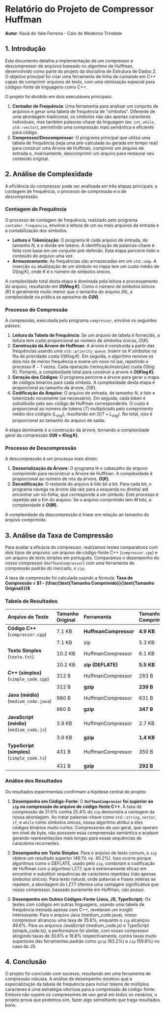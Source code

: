 # Relatório do Projeto de Compressor Huffman

**Autor**: Kauã do Vale Ferreira - Caio de Medeiros Trindade
## 1. Introdução

Este documento detalha a implementação de um compressor e descompressor de arquivos baseado no algoritmo de Huffman, desenvolvido como parte do projeto da disciplina de Estrutura de Dados 2. O objetivo principal foi criar uma ferramenta de linha de comando em C++ capaz de comprimir arquivos de texto, com uma otimização especial para códigos-fonte de linguagens como C++.

O projeto foi dividido em dois executáveis principais:
1.  **Contador de Frequência**: Uma ferramenta para analisar um conjunto de arquivos e gerar uma tabela de frequência de "símbolos". Diferente de uma abordagem tradicional, os símbolos não são apenas caracteres individuais, mas também palavras-chave da linguagem (ex: `int`, `while`, `std::vector`), permitindo uma compressão mais semântica e eficiente para código.
2.  **Compressor/Descompressor**: O programa principal que utiliza uma tabela de frequência (seja uma pré-calculada ou gerada em tempo real) para construir uma Árvore de Huffman, comprimir um arquivo de entrada e, inversamente, descomprimir um arquivo para restaurar seu conteúdo original.

## 2. Análise de Complexidade

A eficiência do compressor pode ser analisada em três etapas principais: a contagem de frequência, o processo de compressão e o de descompressão.

### Contagem de Frequência

O processo de contagem de frequência, realizado pelo programa `contador_frequencia`, envolve a leitura de um ou mais arquivos de entrada e a contabilização dos símbolos.

* **Leitura e Tokenização**: O programa lê cada arquivo de entrada, de tamanho $N$, e o divide em tokens. A identificação de palavras-chave é feita com base em um conjunto pré-definido. Esta etapa percorre todo o conteúdo do arquivo uma vez.
* **Armazenamento**: As frequências são armazenadas em um `std::map`. A inserção ou atualização de um símbolo no mapa tem um custo médio de $O(\log K)$, onde $K$ é o número de símbolos únicos.

A complexidade total desta etapa é dominada pela leitura e processamento do arquivo, resultando em **$O(N \log K)$**. Como o número de símbolos únicos ($K$) é geralmente muito menor que o tamanho do arquivo ($N$), a complexidade na prática se aproxima de **$O(N)$**.

### Processo de Compressão

A compressão, executada pelo programa `compressor`, envolve os seguintes passos:

1.  **Leitura da Tabela de Frequência**: Se um arquivo de tabela é fornecido, a leitura tem custo proporcional ao número de símbolos únicos, $O(K)$.
2.  **Construção da Árvore de Huffman**: A árvore é construída a partir das frequências usando uma `std::priority_queue`. Inserir os $K$ símbolos na fila de prioridade custa $O(K \log K)$. Em seguida, o algoritmo remove os dois nós de menor frequência e insere um novo nó pai, repetindo o processo $K-1$ vezes. Cada operação (remoção/inserção) custa $O(\log K)$. Portanto, a complexidade total para construir a árvore é **$O(K \log K)$**.
3.  **Geração dos Códigos**: O programa percorre a árvore para gerar o mapa de códigos binários para cada símbolo. A complexidade desta etapa é proporcional ao tamanho da árvore, $O(K)$.
4.  **Codificação do Arquivo**: O arquivo de entrada, de tamanho $N$, é lido e tokenizado novamente (se necessário). Em seguida, cada token é substituído pelo seu código de Huffman correspondente. O custo é proporcional ao número de tokens ($T$) multiplicado pelo comprimento médio dos códigos ($L_{avg}$), resultando em $O(T \times L_{avg})$. No total, isso é proporcional ao tamanho do arquivo de saída.

A etapa dominante é a construção da árvore, tornando a complexidade geral da compressão **$O(N + K \log K)$**.

### Processo de Descompressão

A descompressão é um processo mais direto:

1.  **Desserialização da Árvore**: O programa lê o cabeçalho do arquivo comprimido para reconstruir a Árvore de Huffman. A complexidade é proporcional ao número de nós da árvore, **$O(K)$**.
2.  **Decodificação**: O restante do arquivo é lido bit a bit. Para cada bit, o programa navega na árvore (da raiz para a esquerda ou direita) até encontrar um nó-folha, que corresponde a um símbolo. Este processo é repetido até o fim do arquivo. Se o arquivo comprimido tem $M$ bits, a complexidade é **$O(M)$**.

A complexidade da descompressão é linear em relação ao tamanho do arquivo comprimido.

## 3. Análise da Taxa de Compressão

Para avaliar a eficácia do compressor, realizamos testes comparativos com dois tipos de arquivos: um arquivo de código-fonte C++ (`compressor.cpp`) e um arquivo de texto simples em português. Comparamos o desempenho do nosso compressor (`HuffmanCompressor`) com uma ferramenta de compressão padrão do mercado, o `zip`.

A taxa de compressão foi calculada usando a fórmula:
**Taxa de Compressão = $1 - (\frac{\text{Tamanho Comprimido}}{\text{Tamanho Original}})$**

### Tabela de Resultados

| Arquivo de Teste                | Tamanho Original | Ferramenta          | Tamanho Comprimido | Taxa de Compressão |
| :------------------------------ | :--------------- | :------------------ | :----------------- | :----------------- |
| **Código C++** (`compressor.cpp`) | 7.1 KB           | **HuffmanCompressor** | **4.9 KB** | **31.0%** |
|                                 | 7.1 KB           | zip                 | 5.3 KB             | 25.4%              |
| **Texto Simples** (`texto.txt`) | 10.2 KB          | HuffmanCompressor   | 6.1 KB             | 40.2%              |
|                                 | 10.2 KB          | **zip (DEFLATE)** | **5.5 KB** | **46.1%** |
| **C++ (simples)** (`simple_code.cpp`) | 312 B            | HuffmanCompressor   | 283 B              | 9.3%               |
|                                 | 312 B            | **gzip** | **239 B** | **23.4%** |
| **Java (médio)** (`medium_code.java`) | 980 B            | HuffmanCompressor   | 631 B              | 35.6%              |
|                                 | 980 B            | **gzip** | **347 B** | **64.6%** |
| **JavaScript (médio)** (`medium_code.js`) | 3.9 KB           | HuffmanCompressor   | 2.7 KB             | 30.6%              |
|                                 | 3.9 KB           | **gzip** | **1.4 KB** | **63.2%** |
| **TypeScript (simples)** (`simple_code.ts`) | 431 B            | HuffmanCompressor   | 350 B              | 18.8%              |
|                                 | 431 B            | **gzip** | **292 B** | **32.3%** |

### Análise dos Resultados

Os resultados experimentais confirmam a hipótese central do projeto:

1.  **Desempenho em Código-Fonte**: O **`HuffmanCompressor` foi superior ao `zip` na compressão do arquivo de código-fonte C++**. A taxa de compressão de 31.0% contra 25.4% do `zip` demonstra a vantagem da nossa abordagem. Ao tratar palavras-chave como `std::string`, `vector`, `if`, e `while` como símbolos únicos, nosso algoritmo atribui a eles códigos binários muito curtos. Compressores de uso geral, que operam em nível de byte, não possuem essa compreensão semântica e acabam gerando representações mais longas para essas sequências de caracteres recorrentes.

2.  **Desempenho em Texto Simples**: Para o arquivo de texto comum, o `zip` obteve um resultado superior (46.1% vs. 40.2%). Isso ocorre porque algoritmos como o DEFLATE, usado pelo `zip`, combinam a codificação de Huffman com o algoritmo LZ77, que é extremamente eficaz em encontrar e substituir sequências de caracteres repetidas (não apenas símbolos únicos). Para texto natural, onde palavras e frases inteiras se repetem, a abordagem do LZ77 oferece uma vantagem significativa que nosso compressor, baseado puramente em Huffman, não possui.

3. **Desempenho em Outros Códigos-Fonte (Java, JS, TypeScript)**:
Os testes com códigos em outras linguagens, usando uma tabela de frequência treinada apenas com C++, revelaram um insight interessante: Para o arquivo Java (medium_code.java), nosso compressor alcançou uma taxa de 35.6%, enquanto o `zip` alcançou 49.6%. Para os arquivos JavaScript (medium_code.js) e TypeScript (simple_code.ts), a performance foi similar, com nosso compressor atingindo taxas de 30.6% e 18.8% respectivamente, contra taxas muito superiores das ferramentas padrão como `gzip` (63.2%) e `zip` (59.6%) no caso do JS.

## 4. Conclusão

O projeto foi concluído com sucesso, resultando em uma ferramenta de compressão robusta.
A análise de desempenho mostrou que a especialização da tabela de frequência para incluir tokens de múltiplos caracteres é uma estratégia vitoriosa para a compressão de código-fonte. Embora não supere os compressores de uso geral em todos os cenários, o projeto prova que podemos sim, fazer algo semelhante que traga resultados bons.
